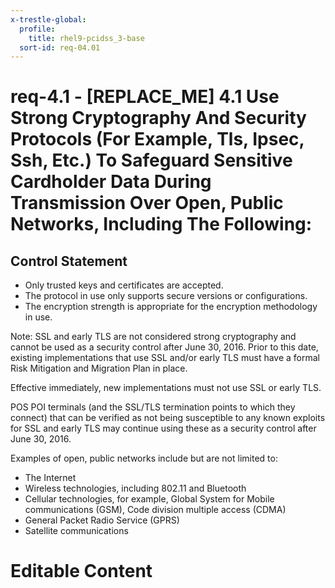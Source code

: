 ```yaml
---
x-trestle-global:
  profile:
    title: rhel9-pcidss_3-base
  sort-id: req-04.01
---
```


# req-4.1 - \[REPLACE_ME\] 4.1 Use Strong Cryptography And Security Protocols (For Example, Tls, Ipsec, Ssh, Etc.) To Safeguard Sensitive Cardholder Data During Transmission Over Open, Public Networks, Including The Following:

## Control Statement

* Only trusted keys and certificates are accepted.
* The protocol in use only supports secure versions or configurations.
* The encryption strength is appropriate for the encryption methodology in
use.

Note: SSL and early TLS are not considered strong cryptography and cannot
be used as a security control after June 30, 2016. Prior to this date, existing
implementations that use SSL and/or early TLS must have a formal Risk Mitigation
and Migration Plan in place.

Effective immediately, new implementations must not use SSL or early TLS.

POS POI terminals (and the SSL/TLS termination points to which they connect)
that can be verified as not being susceptible to any known exploits for SSL
and early TLS may continue using these as a security control after
June 30, 2016.

Examples of open, public networks include but are not limited to:
* The Internet
* Wireless technologies, including 802.11 and Bluetooth
* Cellular technologies, for example, Global System for Mobile
communications (GSM), Code division multiple access (CDMA)
* General Packet Radio Service (GPRS)
* Satellite communications

# Editable Content

<!-- Make additions and edits below -->
<!-- The above represents the contents of the control as received by the profile, prior to additions. -->
<!-- If the profile makes additions to the control, they will appear below. -->
<!-- The above markdown may not be edited but you may edit the content below, and/or introduce new additions to be made by the profile. -->
<!-- If there is a yaml header at the top, parameter values may be edited. Use --set-parameters to incorporate the changes during assembly. -->
<!-- The content here will then replace what is in the profile for this control, after running profile-assemble. -->
<!-- The current profile has no added parts for this control, but you may add new ones here. -->
<!-- Each addition must have a heading either of the form ## Control my_addition_name -->
<!-- or ## Part a. (where the a. refers to one of the control statement labels.) -->
<!-- "## Control" parts are new parts added after the statement part. -->
<!-- "## Part" parts are new parts added into the top-level statement part with that label. -->
<!-- Subparts may be added with nested hash levels of the form ### My Subpart Name -->
<!-- underneath the parent ## Control or ## Part being added -->
<!-- See https://oscal-compass.github.io/compliance-trestle/tutorials/ssp_profile_catalog_authoring/ssp_profile_catalog_authoring for guidance. -->
